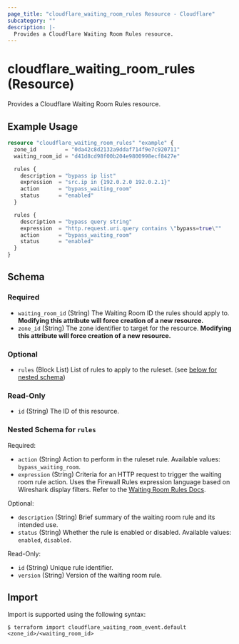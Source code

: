 ```yaml
---
page_title: "cloudflare_waiting_room_rules Resource - Cloudflare"
subcategory: ""
description: |-
  Provides a Cloudflare Waiting Room Rules resource.
---
```


# cloudflare_waiting_room_rules (Resource)

Provides a Cloudflare Waiting Room Rules resource.

## Example Usage

```terraform
resource "cloudflare_waiting_room_rules" "example" {
  zone_id         = "0da42c8d2132a9ddaf714f9e7c920711"
  waiting_room_id = "d41d8cd98f00b204e9800998ecf8427e"

  rules {
    description = "bypass ip list"
    expression  = "src.ip in {192.0.2.0 192.0.2.1}"
    action      = "bypass_waiting_room"
    status      = "enabled"
  }

  rules {
    description = "bypass query string"
    expression  = "http.request.uri.query contains \"bypass=true\""
    action      = "bypass_waiting_room"
    status      = "enabled"
  }
}
```
<!-- schema generated by tfplugindocs -->
## Schema

### Required

- `waiting_room_id` (String) The Waiting Room ID the rules should apply to. **Modifying this attribute will force creation of a new resource.**
- `zone_id` (String) The zone identifier to target for the resource. **Modifying this attribute will force creation of a new resource.**

### Optional

- `rules` (Block List) List of rules to apply to the ruleset. (see [below for nested schema](#nestedblock--rules))

### Read-Only

- `id` (String) The ID of this resource.

<a id="nestedblock--rules"></a>
### Nested Schema for `rules`

Required:

- `action` (String) Action to perform in the ruleset rule. Available values: `bypass_waiting_room`.
- `expression` (String) Criteria for an HTTP request to trigger the waiting room rule action. Uses the Firewall Rules expression language based on Wireshark display filters. Refer to the [Waiting Room Rules Docs](https://developers.cloudflare.com/waiting-room/additional-options/waiting-room-rules/bypass-rules/).

Optional:

- `description` (String) Brief summary of the waiting room rule and its intended use.
- `status` (String) Whether the rule is enabled or disabled. Available values: `enabled`, `disabled`.

Read-Only:

- `id` (String) Unique rule identifier.
- `version` (String) Version of the waiting room rule.

## Import

Import is supported using the following syntax:

```shell
$ terraform import cloudflare_waiting_room_event.default <zone_id>/<waiting_room_id>
```

